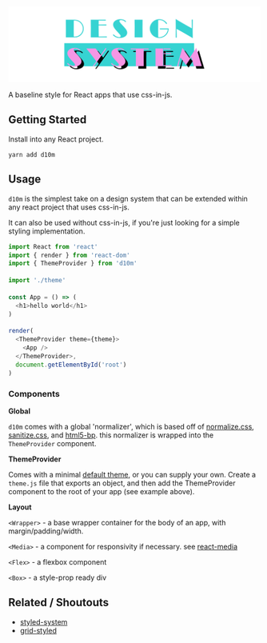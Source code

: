 ![](./banner.png)

A baseline style for React apps that use css-in-js.

## Getting Started

Install into any React project.

```
yarn add d10m
```

## Usage

`d10m` is the simplest take on a design system that can be extended within any react project that uses css-in-js.

It can also be used without css-in-js, if you're just looking for a simple styling implementation.

```javascript
import React from 'react'
import { render } from 'react-dom'
import { ThemeProvider } from 'd10m'

import './theme'

const App = () => (
  <h1>hello world</h1>
)

render(
  <ThemeProvider theme={theme}>
    <App />
  </ThemeProvider>,
  document.getElementById('root')
)
```

### Components

**Global**

`d10m` comes with a global 'normalizer', which is based off of [normalize.css](https://github.com/necolas/normalize.css), [sanitize.css](https://github.com/jonathantneal/sanitize.css/), and [html5-bp](https://github.com/h5bp/html5-boilerplate). this normalizer is wrapped into the `ThemeProvider` component.

**ThemeProvider**

Comes with a minimal [default theme](https://github.com/gretzky/d10m/blob/master/src/theme/defaultTheme.js), or you can supply your own. Create a `theme.js` file that exports an object, and then add the ThemeProvider component to the root of your app (see example above).

**Layout**

`<Wrapper>` - a base wrapper container for the body of an app, with margin/padding/width.

`<Media>` - a component for responsivity if necessary. see [react-media](https://github.com/ReactTraining/react-media)

`<Flex>` - a flexbox component

`<Box>` - a style-prop ready div

## Related / Shoutouts

* [styled-system](https://github.com/jxnblk/styled-system)
* [grid-styled](https://github.com/jxnblk/grid-styled)